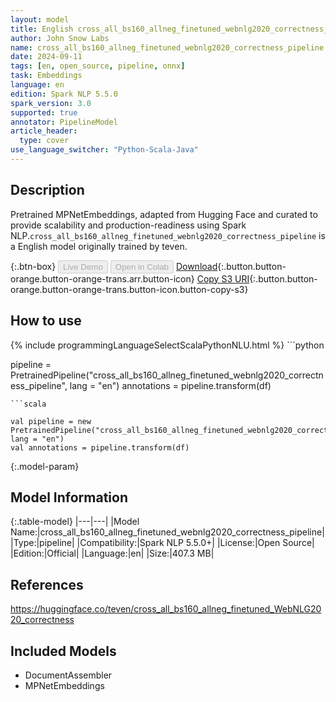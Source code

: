 ```yaml
---
layout: model
title: English cross_all_bs160_allneg_finetuned_webnlg2020_correctness_pipeline pipeline MPNetEmbeddings from teven
author: John Snow Labs
name: cross_all_bs160_allneg_finetuned_webnlg2020_correctness_pipeline
date: 2024-09-11
tags: [en, open_source, pipeline, onnx]
task: Embeddings
language: en
edition: Spark NLP 5.5.0
spark_version: 3.0
supported: true
annotator: PipelineModel
article_header:
  type: cover
use_language_switcher: "Python-Scala-Java"
---
```


## Description

Pretrained MPNetEmbeddings, adapted from Hugging Face and curated to provide scalability and production-readiness using Spark NLP.`cross_all_bs160_allneg_finetuned_webnlg2020_correctness_pipeline` is a English model originally trained by teven.

{:.btn-box}
<button class="button button-orange" disabled>Live Demo</button>
<button class="button button-orange" disabled>Open in Colab</button>
[Download](https://s3.amazonaws.com/auxdata.johnsnowlabs.com/public/models/cross_all_bs160_allneg_finetuned_webnlg2020_correctness_pipeline_en_5.5.0_3.0_1726033615264.zip){:.button.button-orange.button-orange-trans.arr.button-icon}
[Copy S3 URI](s3://auxdata.johnsnowlabs.com/public/models/cross_all_bs160_allneg_finetuned_webnlg2020_correctness_pipeline_en_5.5.0_3.0_1726033615264.zip){:.button.button-orange.button-orange-trans.button-icon.button-copy-s3}

## How to use



<div class="tabs-box" markdown="1">
{% include programmingLanguageSelectScalaPythonNLU.html %}
```python

pipeline = PretrainedPipeline("cross_all_bs160_allneg_finetuned_webnlg2020_correctness_pipeline", lang = "en")
annotations =  pipeline.transform(df)   

```
```scala

val pipeline = new PretrainedPipeline("cross_all_bs160_allneg_finetuned_webnlg2020_correctness_pipeline", lang = "en")
val annotations = pipeline.transform(df)

```
</div>

{:.model-param}
## Model Information

{:.table-model}
|---|---|
|Model Name:|cross_all_bs160_allneg_finetuned_webnlg2020_correctness_pipeline|
|Type:|pipeline|
|Compatibility:|Spark NLP 5.5.0+|
|License:|Open Source|
|Edition:|Official|
|Language:|en|
|Size:|407.3 MB|

## References

https://huggingface.co/teven/cross_all_bs160_allneg_finetuned_WebNLG2020_correctness

## Included Models

- DocumentAssembler
- MPNetEmbeddings
